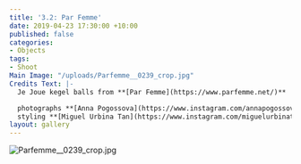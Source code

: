 ```yaml
---
title: '3.2: Par Femme'
date: 2019-04-23 17:30:00 +10:00
published: false
categories:
- Objects
tags:
- Shoot
Main Image: "/uploads/Parfemme__0239_crop.jpg"
Credits Text: |-
  Je Joue kegel balls from **[Par Femme](https://www.parfemme.net/)**

  photographs **[Anna Pogossova](https://www.instagram.com/annapogossova/)** at **[B&A](https://www.instagram.com/barepsau/)**
  styling **[Miguel Urbina Tan](https://www.instagram.com/miguelurbinatan/)**
layout: gallery
---
```


![Parfemme__0239_crop.jpg](/uploads/Parfemme__0239_crop.jpg)